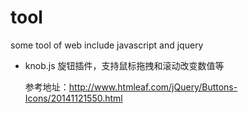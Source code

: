 # tool
some tool of web include javascript and jquery


* knob.js 
	旋钮插件，支持鼠标拖拽和滚动改变数值等

	参考地址：http://www.htmleaf.com/jQuery/Buttons-Icons/20141121550.html

